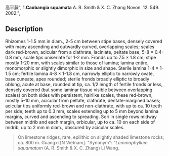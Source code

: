 高平蕨",
1.**Caobangia squamata** A. R. Smith & X. C. Zhang Novon. 12: 549. 2002.",

## Description
Rhizomes 1-1.5 mm in diam., 2-5 cm between stipe bases, densely covered with many ascending and outwardly curved, overlapping scales; scales dark red-brown, acicular from a clathrate, laciniate, peltate base, 5-8 × 0.4-0.8 mm, scale tips uniseriate for 1-2 mm. Fronds up to 7.5 × 1.8 cm; stipe mostly 1-20 mm, with scales similar to those of lamina; lamina entire, monomorphic or slightly dimorphic in size and shape. Sterile lamina 1-4 × 1-1.5 cm; fertile lamina 4-8 × 1-1.8 cm, narrowly elliptic to narrowly ovate, base cuneate, apex rounded; sterile fronds broadly elliptic to broadly oblong, acute at base, rounded at tip, ca. 1/2 length of fertile fronds or less, densely covered (but some laminar tissue visible between overlapping scales) on both sides with persistent, hairlike scales, these red-brown, mostly 5-10 mm, acicular from peltate, clathrate, dentate-margined bases; acicular tips uniformly red-brown and non-clathrate, with up to ca. 10 teeth per side; teeth up to 0.3 mm, scales extending up to 5 mm beyond lamina margins, curved and ascending to spreading. Sori in single rows midway between midrib and each margin, orbicular, up to ca. 10 on each side of midrib, up to 2 mm in diam., obscured by acicular scales.

> On limestone ridges, rare, epilithic on slightly shaded limestone rocks; ca. 800 m. Guangxi [N Vietnam].
  "Synonym": "*Lemmaphyllum squamatum* (A. R. Smith &amp; X. C. Zhang) Li Wang.
